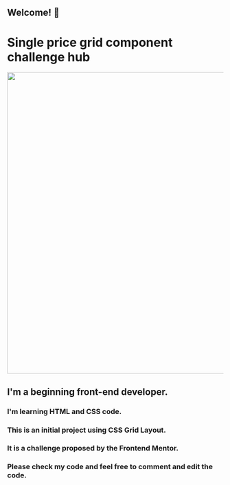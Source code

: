 ## Welcome! 👋

# Single price grid component challenge hub

<div align="center">
<img src="![desktop-preview](https://user-images.githubusercontent.com/91090905/145271693-ef860df5-2106-4b3c-8b47-0a02aabbb43b.jpg)" width="700px" />
</div>


##  I'm a beginning front-end developer.

### I'm learning HTML and CSS code.

### This is an initial project using CSS Grid Layout.

### It is a challenge proposed by the Frontend Mentor.

### Please check my code and feel free to comment and edit the code.



